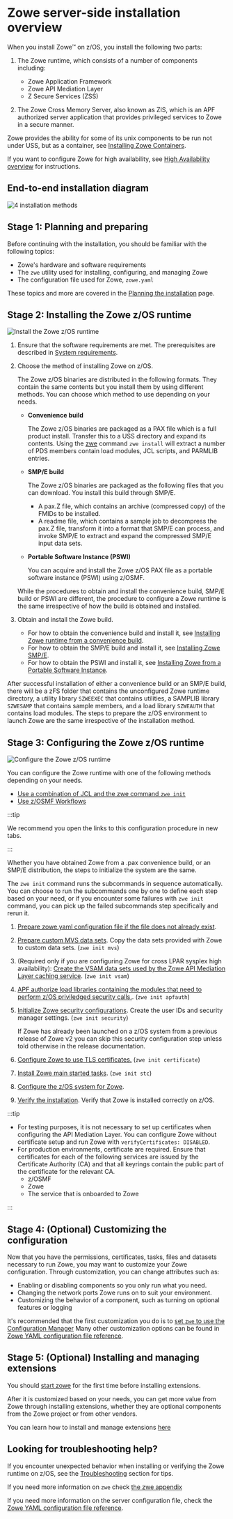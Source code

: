 # Zowe server-side installation overview

When you install Zowe&trade; on z/OS, you install the following two parts: 

1. The Zowe runtime, which consists of a number of components including: 
   - Zowe Application Framework
   - Zowe API Mediation Layer
   - Z Secure Services (ZSS)


2. The Zowe Cross Memory Server, also known as ZIS, which is an APF authorized server application that provides privileged services to Zowe in a secure manner.

Zowe provides the ability for some of its unix components to be run not under USS, but as a container, see [Installing Zowe Containers](k8s-introduction.md).

If you want to configure Zowe for high availability, see [High Availability overview](zowe-ha-overview.md) for instructions.

## End-to-end installation diagram

![4 installation methods](../images/install/4-installation-methods.png)

## Stage 1: Planning and preparing

Before continuing with the installation, you should be familiar with the following topics:

- Zowe's hardware and software requirements
- The `zwe` utility used for installing, configuring, and managing Zowe
- The configuration file used for Zowe, `zowe.yaml`

These topics and more are covered in the [Planning the installation](installandconfig.md) page.


## Stage 2: Installing the Zowe z/OS runtime

![Install the Zowe z/OS runtime](../images/install/install.png)

1. Ensure that the software requirements are met. The prerequisites are described in [System requirements](systemrequirements-zos.md).

1. Choose the method of installing Zowe on z/OS. 

   The Zowe z/OS binaries are distributed in the following formats. They contain the same contents but you install them by using different methods. You can choose which method to use depending on your needs.

   - **Convenience build**

     The Zowe z/OS binaries are packaged as a PAX file which is a full product install.  Transfer this to a USS directory and expand its contents.  Using the [zwe](installandconfig.md#zwe-server-command) command `zwe install` will extract a number of PDS members contain load modules, JCL scripts, and PARMLIB entries. 

   - **SMP/E build**

     The Zowe z/OS binaries are packaged as the following files that you can download. You install this build through SMP/E.  
     - A pax.Z file, which contains an archive (compressed copy) of the FMIDs to be installed.
     - A readme file, which contains a sample job to decompress the pax.Z file, transform it into a format that SMP/E can process, and invoke SMP/E to extract and expand the compressed SMP/E input data sets.

   - **Portable Software Instance (PSWI)**

     You can acquire and install the Zowe z/OS PAX file as a portable software instance (PSWI) using z/OSMF.

   While the procedures to obtain and install the convenience build, SMP/E build or PSWI are different, the procedure to configure a Zowe runtime is the same irrespective of how the build is obtained and installed.

1. Obtain and install the Zowe build.

   - For how to obtain the convenience build and install it, see [Installing Zowe runtime from a convenience build](install-zowe-zos-convenience-build.md).
   - For how to obtain the SMP/E build and install it, see [Installing Zowe SMP/E](install-zowe-smpe.md).
   - For how to obtain the PSWI and install it, see [Installing Zowe from a Portable Software Instance](install-zowe-pswi.md).

After successful installation of either a convenience build or an SMP/E build, there will be a zFS folder that contains the unconfigured Zowe runtime directory, a utility library `SZWEEXEC` that contains utilities, a SAMPLIB library `SZWESAMP` that contains sample members, and a load library `SZWEAUTH` that contains load modules. The steps to prepare the z/OS environment to launch Zowe are the same irrespective of the installation method.

## Stage 3: Configuring the Zowe z/OS runtime

![Configure the Zowe z/OS runtime](../images/install/config.png)

You can configure the Zowe runtime with one of the following methods depending on your needs. 

- [Use a combination of JCL and the zwe command `zwe init`](initialize-zos-system.md)
- [Use z/OSMF Workflows](configure-zowe-zosmf-workflow.md)

:::tip

We recommend you open the links to this configuration procedure in new tabs.

:::


Whether you have obtained Zowe from a .pax convenience build, or an SMP/E distribution, the steps to initialize the system are the same.

The `zwe init` command runs the subcommands in sequence automatically. You can choose to run the subcommands one by one to define each step based on your need, or if you encounter some failures with `zwe init` command, you can pick up the failed subcommands step specifically and rerun it.

1. [Prepare zowe.yaml configuration file if the file does not already exist](../appendix/zowe-yaml-configuration.md).
1. [Prepare custom MVS data sets](initialize-mvs-datasets.md). Copy the data sets provided with Zowe to custom data sets. (`zwe init mvs`)
1. (Required only if you are configuring Zowe for cross LPAR sysplex high availability): [Create the VSAM data sets used by the Zowe API Mediation Layer caching service](initialize-vsam-dataset.md). (`zwe init vsam`)
1. [APF authorize load libraries containing the modules that need to perform z/OS priviledged security calls.](apf-authorize-load-library.md). (`zwe init apfauth`)
1. [Initialize Zowe security configurations](initialize-security-configuration.md). Create the user IDs and security manager settings. (`zwe init security`)

   If Zowe has already been launched on a z/OS system from a previous release of Zowe v2 you can skip this security configuration step unless told otherwise in the release documentation.

1. [Configure Zowe to use TLS certificates.](configure-certificates.md) (`zwe init certificate`)
1. [Install Zowe main started tasks](install-stc-members.md). (`zwe init stc`)
1. [Configure the z/OS system for Zowe](configure-zos-system.md).
1. [Verify the installation](verify-zowe-runtime-install.md). Verify that Zowe is installed correctly on z/OS.

:::tip

* For testing purposes, it is not necessary to set up certificates when configuring the API Mediation Layer. You can configure Zowe without certificate setup and run Zowe with `verifyCertificates: DISABLED`.
* For production environments, certificate are required. Ensure that certificates for each of the following services are issued by the Certificate Authority (CA) and that all keyrings contain the public part of the certificate for the relevant CA.
   * z/OSMF
   * Zowe
   * The service that is onboarded to Zowe
   
:::

## Stage 4: (Optional) Customizing the configuration


Now that you have the permissions, certificates, tasks, files and datasets necessary to run Zowe, you may want to customize your Zowe configuration. Through customization, you can change attributes such as:

- Enabling or disabling components so you only run what you need.
- Changing the network ports Zowe runs on to suit your environment.
- Customizing the behavior of a component, such as turning on optional features or logging
   
It's recommended that the first customization you do is to [set `zwe` to use the Configuration Manager](configmgr-using.md)
Many other customization options can be found in [Zowe YAML configuration file reference](../appendix/zowe-yaml-configuration.md).
   
## Stage 5: (Optional) Installing and managing extensions

You should [start zowe](start-zowe-zos.md) for the first time before installing extensions.

After it is customized based on your needs, you can get more value from Zowe through installing extensions, whether they are optional components from the Zowe project or from other vendors.

You can learn how to install and manage extensions [here](install-configure-zos-extensions.md)

## Looking for troubleshooting help?

If you encounter unexpected behavior when installing or verifying the Zowe runtime on z/OS, see the [Troubleshooting](../troubleshoot/troubleshooting.md) section for tips.

If you need more information on `zwe` check [the zwe appendix](../appendix/zwe_server_command_reference/zwe/zwe.md)

If you need more information on the server configuration file, check the [Zowe YAML configuration file reference](../appendix/zowe-yaml-configuration.md).
